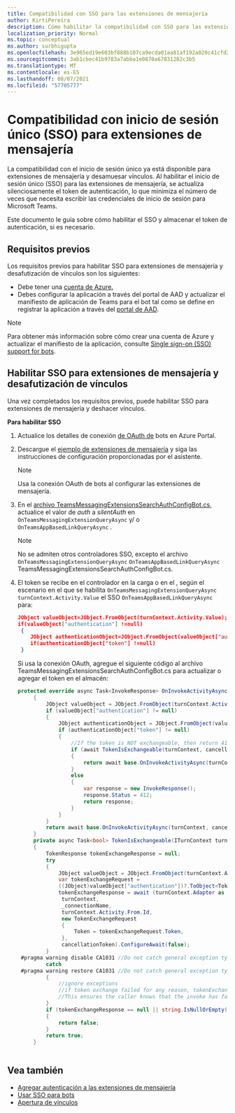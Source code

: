 ```yaml
---
title: Compatibilidad con SSO para las extensiones de mensajería
author: KirtiPereira
description: Cómo habilitar la compatibilidad con SSO para las extensiones de mensajería
localization_priority: Normal
ms.topic: conceptual
ms.author: surbhigupta
ms.openlocfilehash: 3e965ed19e603bf888b107ca9ecda01aa81af192a020c41cfd26eb9bb905fd53
ms.sourcegitcommit: 3ab1cbec41b9783a7abba1e0870a67831282c3b5
ms.translationtype: MT
ms.contentlocale: es-ES
ms.lasthandoff: 08/07/2021
ms.locfileid: "57705777"
---
```

# <a name="single-sign-on-sso-support-for-messaging-extensions"></a>Compatibilidad con inicio de sesión único (SSO) para extensiones de mensajería
 
La compatibilidad con el inicio de sesión único ya está disponible para extensiones de mensajería y desamuesar vínculos. Al habilitar el inicio de sesión único (SSO) para las extensiones de mensajería, se actualiza silenciosamente el token de autenticación, lo que minimiza el número de veces que necesita escribir las credenciales de inicio de sesión para Microsoft Teams.

Este documento le guía sobre cómo habilitar el SSO y almacenar el token de autenticación, si es necesario.

## <a name="prerequisites"></a>Requisitos previos

Los requisitos previos para habilitar SSO para extensiones de mensajería y desafutización de vínculos son los siguientes:
* Debe tener una [cuenta de Azure.](https://azure.microsoft.com/en-us/free/)
* Debes configurar la aplicación a través del portal de AAD y actualizar el manifiesto de aplicación de Teams para el bot tal como se define en registrar la aplicación a través del [portal de AAD](../../bots/how-to/authentication/auth-aad-sso-bots.md#register-your-app-through-the-aad-portal).

> [!NOTE]
> Para obtener más información sobre cómo crear una cuenta de Azure y actualizar el manifiesto de la aplicación, consulte [Single sign-on (SSO) support for bots](../../bots/how-to/authentication/auth-aad-sso-bots.md).

## <a name="enable-sso-for-messaging-extensions-and-link-unfurling"></a>Habilitar SSO para extensiones de mensajería y desafutización de vínculos

Una vez completados los requisitos previos, puede habilitar SSO para extensiones de mensajería y deshacer vínculos.

**Para habilitar SSO**
1. Actualice los detalles de conexión [de OAuth de](../../bots/how-to/authentication/auth-aad-sso-bots.md#update-the-azure-portal-with-the-oauth-connection) bots en Azure Portal.
2. Descargue el [ejemplo de extensiones de mensajería](https://github.com/microsoft/BotBuilder-Samples/tree/main/samples/csharp_dotnetcore/52.teams-messaging-extensions-search-auth-config) y siga las instrucciones de configuración proporcionadas por el asistente.
   > [!NOTE]
   > Usa la conexión OAuth de bots al configurar las extensiones de mensajería.
3. En el [archivo TeamsMessagingExtensionsSearchAuthConfigBot.cs,](https://github.com/microsoft/BotBuilder-Samples/tree/main/samples/csharp_dotnetcore/52.teams-messaging-extensions-search-auth-config/Bots/TeamsMessagingExtensionsSearchAuthConfigBot.cs) actualice el valor de *auth* a *silentAuth* en `OnTeamsMessagingExtensionQueryAsync` y/ o `OnTeamsAppBasedLinkQueryAsync` .  

    > [!NOTE]
    > No se admiten otros controladores SSO, excepto el archivo `OnTeamsMessagingExtensionQueryAsync` `OnTeamsAppBasedLinkQueryAsync` TeamsMessagingExtensionsSearchAuthConfigBot.cs.
   
4. El token se recibe en el controlador en la carga o en el , según el escenario en el que se habilita `OnTeamsMessagingExtensionQueryAsync` `turnContext.Activity.Value` el SSO `OnTeamsAppBasedLinkQueryAsync` para:

    ```json
    JObject valueObject=JObject.FromObject(turnContext.Activity.Value);
    if(valueObject["authentication"] !=null)
     {
        JObject authenticationObject=JObject.FromObject(valueObject["authentication"]);
        if(authenticationObject["token"] !=null)
     }
    
     ```
  
    Si usa la conexión OAuth, agregue el siguiente código al archivo TeamsMessagingExtensionsSearchAuthConfigBot.cs para actualizar o agregar el token en el almacén:
    
   ```C#
   protected override async Task<InvokeResponse> OnInvokeActivityAsync(ITurnContext<IInvokeActivity> turnContext, CancellationToken cancellationToken)
        {
            JObject valueObject = JObject.FromObject(turnContext.Activity.Value);
            if (valueObject["authentication"] != null)
            {
                JObject authenticationObject = JObject.FromObject(valueObject["authentication"]);
                if (authenticationObject["token"] != null)
                {
                    //If the token is NOT exchangeable, then return 412 to require user consent
                    if (await TokenIsExchangeable(turnContext, cancellationToken))
                    {
                        return await base.OnInvokeActivityAsync(turnContext, cancellationToken).ConfigureAwait(false);
                    }
                    else
                    {
                        var response = new InvokeResponse();
                        response.Status = 412;
                        return response;
                    }
                }
            }
            return await base.OnInvokeActivityAsync(turnContext, cancellationToken).ConfigureAwait(false);
        }
        private async Task<bool> TokenIsExchangeable(ITurnContext turnContext, CancellationToken cancellationToken)
        {
            TokenResponse tokenExchangeResponse = null;
            try
            {
                JObject valueObject = JObject.FromObject(turnContext.Activity.Value);
                var tokenExchangeRequest =
                ((JObject)valueObject["authentication"])?.ToObject<TokenExchangeInvokeRequest>();
                tokenExchangeResponse = await (turnContext.Adapter as IExtendedUserTokenProvider).ExchangeTokenAsync(
                 turnContext,
                 _connectionName,
                 turnContext.Activity.From.Id,
                 new TokenExchangeRequest
                 {
                     Token = tokenExchangeRequest.Token,
                 },
                 cancellationToken).ConfigureAwait(false);
            }
    #pragma warning disable CA1031 //Do not catch general exception types (ignoring, see comment below)
            catch
    #pragma warning restore CA1031 //Do not catch general exception types
            {
                //ignore exceptions
                //if token exchange failed for any reason, tokenExchangeResponse above remains null, and a failure invoke response is sent to the caller.
                //This ensures the caller knows that the invoke has failed.
            }
            if (tokenExchangeResponse == null || string.IsNullOrEmpty(tokenExchangeResponse.Token))
            {
                return false;
            }
            return true;
        }
    
    ```    

## <a name="see-also"></a>Vea también

* [Agregar autenticación a las extensiones de mensajería](add-authentication.md)
* [Usar SSO para bots](../../bots/how-to/authentication/auth-aad-sso-bots.md)
* [Apertura de vínculos](link-unfurling.md)


